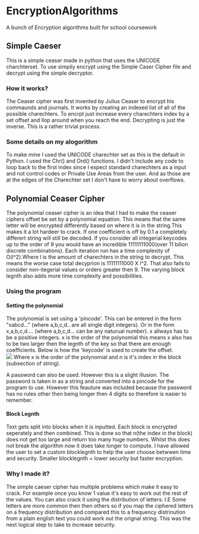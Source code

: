# EncryptionAlgorithms
A bunch of Encryption algorithms built for school coursework
<h2>Simple Caeser</h2>
This is a simple ceaser made in python that uses the UNICODE charchterset. To use simpily encrypt using the Simple Caser Cipher file and decrypt using the simple decryptor.
<h3>How it works?</h3>
The Ceaser cipher was first invented by Julius Ceaser to encrypt his commaunds and journals. It works by creating an indexed list of all of the possible charechters. To encrpt just increase every charechters index by a set offset and llop around when you reach the end. Decrypting is just the inverse. This is a rather trivial process. 
<h3>Some details on my alogorithm</h3>
To make mine I used the UNICODE charechter set as this is the default in Python. I used the Chr() and Ord() functions. I didn't include any code to loop back to the first index since I expect standard charechters as a input and not control codes or Private Use Areas from the user. And as those are at the edges of the Charechter set I don't have to worry about overflows.
<h2>Polynomial Ceaser Cipher</h2>
The polynomial ceaser cipher is an idea that I had to make the ceaser ciphers offset be set by a polynomial equation. This means that the same letter will be encrypted differently based on where it is in the string.This makes it a lot hardeer to crack. If one coefficient is off by 0.1 a completely differert string will still be decoded. If you consider all integerial keycodes up to the order of 9 you would have an incredible 11111111000(over 11 bilion discrete combinations). Each iteration run has a time complexity of O(l^2).Where l is the amount of charechters in the string to decrypt. This means the worse case total decyprion is 11111111000 X l^2. That also fails to consider non-itegerial values or orders greater then 9. The varying block legnth also adds more time complexity and possibilities.
<h3>Using the program</h3>
<h4>Setting the polynomial</h4>
The polynomial is set using a 'pincode'. This can be entered in the form "xabcd..." (where a,b,c,d.. are all single digit integers). Or in the form x,a,b,c,d.... (where a,b,c,d... can be any naturual number). x allways has to be a positive integers. x is the order of the polynomial this means x also has to be two larger then the legnth of the key so that there are enough coefficients. Below is how the 'keycode' is used to create the offset.</br>
<img src = "https://render.githubusercontent.com/render/math?math=Offset%20=%20LetterIndex%20%2b%20(an^x%20%2b%20%20bn^{x%20-1}%20%2b%20cn%20^{x%20-2}%20....%20%2b%20FinalNumber*n^{x-x})"/>
Where x is the order of the polynomial and n is it's index in the block (subsection of string).

A password can also be used. However this is a slight illusion. The password is taken in as a string and converted into a pincode for the program to use. However this feauture was included because the password has no rules other then being longer then 4 digits so therefore is easier to remember.
<h4>Block Legnth</h1>
Text gets split into blocks when it is inputted. Each block is encrypted seperately and then combined. This is done so that n(the index in the block) does not get too large and return too many huge numbers. Whilst this does not break the algorithm now it does take longer to compute. I have allowed the user to set a custom blocklegnth to help the user choose betwwen time and security. Smaller blocklegnth = lower security but faster encryption.
<h3>Why I made it?</h3>
The simple caeser cipher has multiple problems which make it easy to crack. For example once you know 1 value it's easy to work out the rest of the values. You can also crack it using the distribution of letters. I.E Some letters are more common then then others so if you map the ciphered letters on a frequency distribution and compared this to a frequency distrinution from a plain english text you could work out the orignal string. This was the next logical step to take to increase security.


